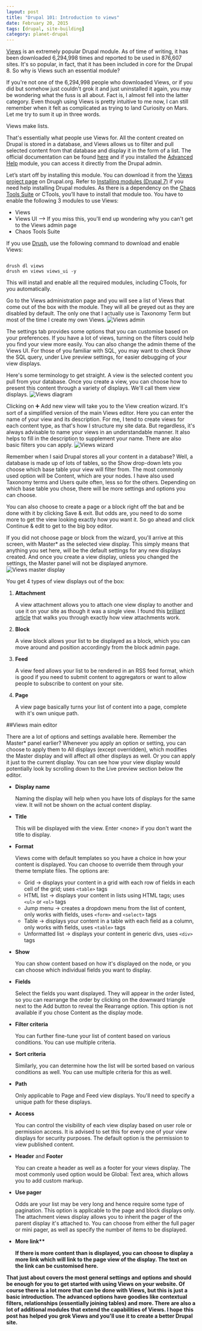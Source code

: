 ```yaml
---
layout: post
title: "Drupal 101: Introduction to views"
date: February 20, 2015
tags: [drupal, site-building]
category: planet-drupal
---
```

[Views](https://www.drupal.org/project/views) is an extremely popular Drupal module. As of time of writing, it has been downloaded 6,294,998 times and reported to be used in 876,607 sites. It's so popular, in fact, that it has been included in core for the Drupal 8. So why is Views such an essential module?

If you're not one of the 6,294,998 people who downloaded Views, or if you did but somehow just couldn't grok it and just uninstalled it again, you may be wondering what the fuss is all about. Fact is, I almost fell into the latter category. Even though using Views is pretty intuitive to me now, I can still remember when it felt as complicated as trying to land Curiosity on Mars. Let me try to sum it up in three words.

Views make lists. 

That's essentially what people use Views for. All the content created on Drupal is stored in a database, and Views allows us to filter and pull selected content from that database and display it in the form of a list. The official documentation can be found [here](https://www.drupal.org/node/2287909) and if you installed the [Advanced Help](https://www.drupal.org/project/advanced_help) module, you can access it directly from the Drupal admin.

<p class="no-margin">Let’s start off by installing this module. You can download it from the <a href="https://www.drupal.org/project/views">Views project page</a> on Drupal.org. Refer to <a href="https://www.drupal.org/documentation/install/modules-themes/modules-7">Installing modules (Drupal 7)</a> if you need help installing Drupal modules. As there is a dependency on the <a href="http://drupal.org/project/ctools">Chaos Tools Suite</a> or CTools, you’ll have to install that module too. You have to enable the following 3 modules to use Views:</p>
<ul>
<li class="no-margin">Views</li>
<li class="no-margin">Views UI --> If you miss this, you'll end up wondering why you can't get to the Views admin page</li>
<li>Chaos Tools Suite</li>
</ul>

If you use [Drush](https://github.com/drush-ops/drush), use the following command to download and enable Views:
<pre><code class="language-bash">
drush dl views
drush en views views_ui -y
</code></pre>
This will install and enable all the required modules, including CTools, for you automatically.

Go to the Views administration page and you will see a list of Views that come out of the box with the module. They will all be greyed out as they are disabled by default. The only one that I actually use is Taxonomy Term but most of the time I create my own Views. 
<img src="{{ site.url }}/images/posts/views-intro/views-admin.jpg" alt="Views admin"/>

The settings tab provides some options that you can customise based on your preferences. If you have a lot of views, turning on the filters could help you find your view more easily. You can also change the admin theme of the Views UI. For those of you familiar with SQL, you may want to check Show the SQL query, under Live preview settings, for easier debugging of your view displays.

Here's some terminology to get straight. A view is the selected content you pull from your database. Once you create a view, you can choose how to present this content through a variety of displays. We'll call them view displays.
<img src="{{ site.url }}/images/posts/views-intro/views-diagram.jpg" alt="Views diagram"/>

Clicking on &#10133; Add new view will take you to the View creation wizard. It's sort of a simplified version of the main Views editor. Here you can enter the name of your view and its description. For me, I tend to create views for each content type, as that's how I structure my site data. But regardless, it's always advisable to name your views in an understandable manner. It also helps to fill in the description to supplement your name. There are also basic filters you can apply. 
<img src="{{ site.url }}/images/posts/views-intro/views-wizard.jpg" alt="Views wizard"/>

Remember when I said Drupal stores all your content in a database? Well, a database is made up of lots of tables, so the Show drop-down lets you choose which base table your view will filter from.  The most commonly used option will be Content, which are your nodes. I have also used Taxonomy terms and Users quite often, less so for the others. Depending on which base table you chose, there will be more settings and options you can choose.

You can also choose to create a page or a block right off the bat and be done with it by clicking Save & exit. But odds are, you need to do some more to get the view looking exactly how you want it. So go ahead and click Continue & edit to get to the big boy editor.

If you did not choose page or block from the wizard, you'll arrive at this screen, with Master* as the selected view display. This simply means that anything you set here, will be the default settings for any new displays created. And once you create a view display, unless you changed the settings, the Master panel will not be displayed anymore.
<img src="{{ site.url }}/images/posts/views-intro/views-master.jpg" alt="Views master display"/>

You get 4 types of view displays out of the box:

1. <p class="no-margin"><strong>Attachment</strong></p>
    
    A view attachment allows you to attach one view display to another and use it on your site as though it was a single view. I found this [brilliant article](http://nmc-codes.blogspot.com/2012/10/views-attachment-in-drupal-7.html) that walks you through exactly how view attachments work.

2. <p class="no-margin"><strong>Block</strong></p>
    
    A view block allows your list to be displayed as a block, which you can move around and position accordingly from the block admin page.

3. <p class="no-margin"><strong>Feed</strong></p>
    
    A view feed allows your list to be rendered in an RSS feed format, which is good if you need to submit content to aggregators or want to allow people to subscribe to content on your site.   

4. <p class="no-margin"><strong>Page</strong></p>
    
    A view page basically turns your list of content into a page, complete with it's own unique path. 

##Views main editor

There are a lot of options and settings available here. Remember the Master* panel earlier? Whenever you apply an option or setting, you can choose to apply them to All displays (except overridden), which modifies the Master display and will affect all other displays as well. Or you can apply it just to the current display. You can see how your view display would potentially look by scrolling down to the Live preview section below the editor.

- <p class="no-margin"><strong>Display name</strong></p>

    Naming the display will help when you have lots of displays for the same view. It will not be shown on the actual content display.

- <p class="no-margin"><strong>Title</strong></p>
    
    This will be displayed with the view. Enter &lt;none&gt; if you don't want the title to display.

- <p class="no-margin"><strong>Format</strong></p>
    
    Views come with default templates so you have a choice in how your content is displayed. You can choose to override them through your theme template files. The options are:

    - Grid &rarr; displays your content in a grid with each row of fields in each cell of the grid; uses <code class="language-markup">&lt;table&gt;</code> tags
    - HTML list &rarr; displays your content in lists using HTML tags; uses <code class="language-markup">&lt;ul&gt;</code> or <code class="language-markup">&lt;ol&gt;</code> tags
    - Jump menu &rarr; creates a dropdown menu from the list of content, only works with fields, uses <code class="language-markup">&lt;form&gt;</code> and <code class="language-markup">&lt;select&gt;</code> tags
    - Table &rarr; displays your content in a table with each field as a column, only works with fields, uses <code class="language-markup">&lt;table&gt;</code> tags
    - Unformatted list &rarr; displays your content in generic divs, uses <code class="language-markup">&lt;div&gt;</code> tags

- <p class="no-margin"><strong>Show</strong></p>

    You can show content based on how it's displayed on the node, or you can choose which individual fields you want to display.

- <p class="no-margin"><strong>Fields</strong></p>
    
    Select the fields you want displayed. They will appear in the order listed, so you can rearrange the order by clicking on the downward triangle next to the Add button to reveal the Rearrange option. This option is not available if you chose Content as the display mode.

- <p class="no-margin"><strong>Filter criteria</strong></p>

    You can further fine-tune your list of content based on various conditions. You can use multiple criteria.

- <p class="no-margin"><strong>Sort criteria</strong></p>
    
    Similarly, you can determine how the list will be sorted based on various conditions as well. You can use multiple criteria for this as well.

- <p class="no-margin"><strong>Path</strong></p>
    
    Only applicable to Page and Feed view displays. You'll need to specify a unique path for these displays.

- <p class="no-margin"><strong>Access</strong></p>

    You can control the visibility of each view display based on user role or permission access. It is advised to set this for every one of your view displays for security purposes. The default option is the permission to view published content.

- <p class="no-margin"><strong>Header</strong> and <strong>Footer</strong></p>

    You can create a header as well as a footer for your views display. The most commonly used option would be Global: Text area, which allows you to add custom markup.

- <p class="no-margin"><strong>Use pager</strong></p>

    Odds are your list may be very long and hence require some type of pagination. This option is applicable to the page and block displays only. The attachment views display allows you to inherit the pager of the parent display it's attached to. You can choose from either the full pager or mini pager, as well as specify the number of items to be displayed. 

- <p class="no-margin"><strong>More link**

    If there is more content than is displayed, you can choose to display a more link which will link to the page view of the display. The text on the link can be customised here.

That just about covers the most general settings and options and should be enough for you to get started with using Views on your website. Of course there is a lot more that can be done with Views, but this is just a basic introduction. The advanced options have goodies like contextual filters, relationships (essentially joining tables) and more. There are also a lot of additional modules that extend the capabilities of Views. I hope this post has helped you grok Views and you'll use it to create a better Drupal site.


